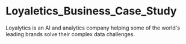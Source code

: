 # Loyaletics_Business_Case_Study
Loyalytics is an AI and analytics company helping some of the world's leading brands solve their complex data challenges.
